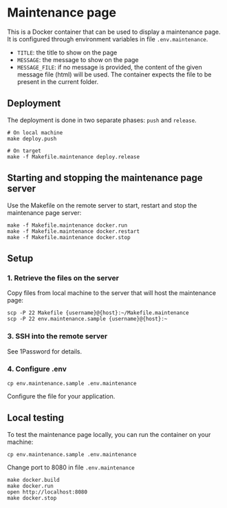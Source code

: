 # Maintenance page

This is a Docker container that can be used to display a maintenance page. It is configured
through environment variables in file `.env.maintenance`.

- `TITLE`: the title to show on the page
- `MESSAGE`: the message to show on the page
- `MESSAGE_FILE`: if no message is provided, the content of the given message file (html) will be used. The container expects the file to be present in the current folder.

## Deployment

The deployment is done in two separate phases: `push` and `release`.

    # On local machine
    make deploy.push

    # On target
    make -f Makefile.maintenance deploy.release

## Starting and stopping the maintenance page server

Use the Makefile on the remote server to start, restart and stop the maintenance page server:

    make -f Makefile.maintenance docker.run
    make -f Makefile.maintenance docker.restart
    make -f Makefile.maintenance docker.stop

## Setup

### 1. Retrieve the files on the server

Copy files from local machine to the server that will host the maintenance page:

    scp -P 22 Makefile {username}@{host}:~/Makefile.maintenance
    scp -P 22 env.maintenance.sample {username}@{host}:~

### 3. SSH into the remote server

See 1Password for details.

### 4. Configure .env

    cp env.maintenance.sample .env.maintenance

Configure the file for your application.

## Local testing

To test the maintenance page locally, you can run the container on your machine:

    cp env.maintenance.sample .env.maintenance

Change port to 8080 in file `.env.maintenance`

    make docker.build
    make docker.run
    open http://localhost:8080
    make docker.stop
